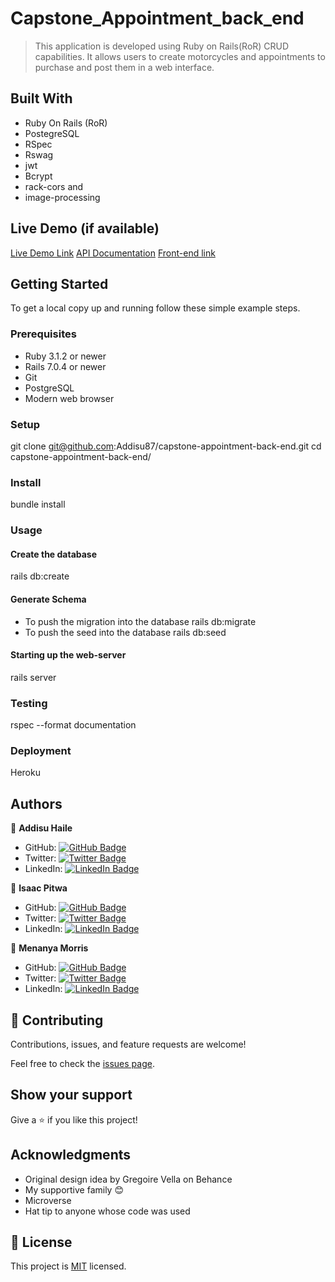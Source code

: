 # Capstone_Appointment_back_end

> This application is developed using Ruby on Rails(RoR) CRUD capabilities. It allows users to create motorcycles and appointments to purchase and post them in a web interface.

## Built With

- Ruby On Rails (RoR)
- PostegreSQL
- RSpec
- Rswag
- jwt
- Bcrypt
- rack-cors and
- image-processing

## Live Demo (if available)

[Live Demo Link]()
[API Documentation](https://motocycle-booking.herokuapp.com/api-docs/)
[Front-end link](https://final-capstone-project-udqc.vercel.app/splash_page)
 
## Getting Started

To get a local copy up and running follow these simple example steps.

### Prerequisites

- Ruby 3.1.2 or newer
- Rails 7.0.4 or newer
- Git
- PostgreSQL
- Modern web browser

### Setup

git clone git@github.com:Addisu87/capstone-appointment-back-end.git
cd capstone-appointment-back-end/

### Install

bundle install

### Usage

#### Create the database

rails db:create

#### Generate Schema

- To push the migration into the database
  rails db:migrate
- To push the seed into the database
  rails db:seed

#### Starting up the web-server

rails server

### Testing

rspec --format documentation

### Deployment

Heroku

## Authors

👤 **Addisu Haile**

- GitHub: [![GitHub Badge](https://img.shields.io/badge/-Addisu87-white?logo=GitHub&logoColor=181717&style=plastic)](https://github.com/Addisu87)
- Twitter: [![Twitter Badge](https://img.shields.io/badge/-AddisuTedla-white?logo=Twitter&logoColor=1DA1F2&style=plastic)](https://twitter.com/AddisuTedla)
- LinkedIn: [![LinkedIn Badge](https://img.shields.io/badge/-addisu_tedla-white?logo=LinkedIn&logoColor=1DA1F2&style=plastic)](https://linkedin.com/in/addisu-tedla/)

👤 **Isaac Pitwa**

- GitHub: [![GitHub Badge](https://img.shields.io/badge/-isaacpitwa-white?logo=GitHub&logoColor=181717&style=plastic)](https://github.com/isaacpitwa)
- Twitter: [![Twitter Badge](https://img.shields.io/badge/-isaacpitwa-white?logo=Twitter&logoColor=1DA1F2&style=plastic)](https://twitter.com/isaacpitwa)
- LinkedIn: [![LinkedIn Badge](https://img.shields.io/badge/-isaac_pitwa-white?logo=LinkedIn&logoColor=1DA1F2&style=plastic)](https://www.linkedin.com/in/isaac-pitwa/)

👤 **Menanya Morris**

- GitHub: [![GitHub Badge](https://img.shields.io/badge/-Emmykage-white?logo=GitHub&logoColor=181717&style=plastic)](https://github.com/Emmykage)
- Twitter: [![Twitter Badge](https://img.shields.io/badge/-mennydev-white?logo=Twitter&logoColor=1DA1F2&style=plastic)](https://twitter.com/mennydev)
- LinkedIn: [![LinkedIn Badge](https://img.shields.io/badge/-morris_menanya-white?logo=LinkedIn&logoColor=1DA1F2&style=plastic)](https://www.linkedin.com/in/morris-menanya)

## 🤝 Contributing

Contributions, issues, and feature requests are welcome!

Feel free to check the [issues page](../../issues/).

## Show your support

Give a ⭐️ if you like this project!

## Acknowledgments

- Original design idea by Gregoire Vella on Behance
- My supportive family 😊
- Microverse
- Hat tip to anyone whose code was used

## 📝 License

This project is [MIT](./LICENSE) licensed.
